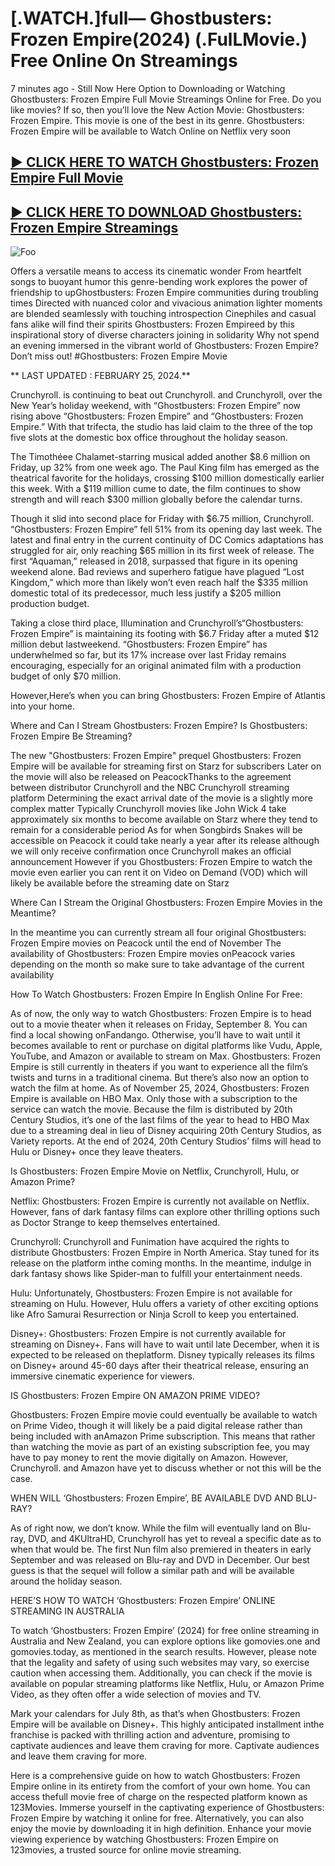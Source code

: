 # [.WATCH.]full— Ghostbusters: Frozen Empire(2024) (.FulLMovie.) Free Online On Streamings

7 minutes ago - Still Now Here Option to Downloading or Watching Ghostbusters: Frozen Empire Full Movie Streamings Online for Free. Do you like movies? If so, then you’ll love the New Action Movie: Ghostbusters: Frozen Empire. This movie is one of the best in its genre. Ghostbusters: Frozen Empire will be available to Watch Online on Netflix very soon

## <a href="http://see.4tv.live/movie/967847/ghostbusters-frozen-empire/watch">► CLICK HERE TO WATCH Ghostbusters: Frozen Empire Full Movie</a>

## <a href="http://see.4tv.live/movie/967847/ghostbusters-frozen-empire/watch">► CLICK HERE TO DOWNLOAD Ghostbusters: Frozen Empire Streamings</a>

<animated-image data-catalyst=""><a href="http://see.4tv.live/movie/967847/ghostbusters-frozen-empire/watch" rel="nofollow" data-target="animated-image.originalLink"><img src="https://camo.githubusercontent.com/917e6ed5c302499242165dcc02bdbce85c075fd21b35918eb9c0b771855261b8/68747470733a2f2f7374617469632e7769787374617469632e636f6d2f6d656469612f6232343966395f61646163386637306662336634356238383639313639366337376465313866337e6d76322e676966" alt="Foo" data-canonical-src="https://static.wixstatic.com/media/b249f9_adac8f70fb3f45b88691696c77de18f3~mv2.gif" style="max-width: 100%; display: inline-block;" data-target="animated-image.originalImage"></a>

Offers a versatile means to access its cinematic wonder From heartfelt songs to buoyant humor this genre-bending work explores the power of friendship to upGhostbusters: Frozen Empire communities during troubling times Directed with nuanced color and vivacious animation lighter moments are blended seamlessly with touching introspection Cinephiles and casual fans alike will find their spirits Ghostbusters: Frozen Empireed by this inspirational story of diverse characters joining in solidarity Why not spend an evening immersed in the vibrant world of Ghostbusters: Frozen Empire? Don’t miss out! #Ghostbusters: Frozen Empire Movie

** LAST UPDATED : FEBRUARY 25, 2024.**

Crunchyroll. is continuing to beat out Crunchyroll. and Crunchyroll, over the New Year’s holiday weekend, with “Ghostbusters: Frozen Empire” now rising above “Ghostbusters: Frozen Empire” and “Ghostbusters: Frozen Empire.” With that trifecta, the studio has laid claim to the three of the top five slots at the domestic box office throughout the holiday season.

The Timothéee Chalamet-starring musical added another $8.6 million on Friday, up 32% from one week ago. The Paul King film has emerged as the theatrical favorite for the holidays, crossing $100 million domestically earlier this week. With a $119 million cume to date, the film continues to show strength and will reach $300 million globally before the calendar turns.

Though it slid into second place for Friday with $6.75 million, Crunchyroll. “Ghostbusters: Frozen Empire” fell 51% from its opening day last week. The latest and final entry in the current continuity of DC Comics adaptations has struggled for air, only reaching $65 million in its first week of release. The first “Aquaman,” released in 2018, surpassed that figure in its opening weekend alone. Bad reviews and superhero fatigue have plagued “Lost Kingdom,” which more than likely won’t even reach half the $335 million domestic total of its predecessor, much less justify a $205 million production budget.

Taking a close third place, Illumination and Crunchyroll’s“Ghostbusters: Frozen Empire” is maintaining its footing with $6.7 Friday after a muted $12 million debut lastweekend. “Ghostbusters: Frozen Empire” has underwhelmed so far, but its 17% increase over last Friday remains encouraging, especially for an original animated film with a production budget of only $70 million.

However,Here’s when you can bring Ghostbusters: Frozen Empire of Atlantis into your home.

Where and Can I Stream Ghostbusters: Frozen Empire? Is Ghostbusters: Frozen Empire Be Streaming?

The new "Ghostbusters: Frozen Empire" prequel Ghostbusters: Frozen Empire will be available for streaming first on Starz for subscribers Later on the movie will also be released on PeacockThanks to the agreement between distributor Crunchyroll and the NBC Crunchyroll streaming platform Determining the exact arrival date of the movie is a slightly more complex matter Typically Crunchyroll movies like John Wick 4 take approximately six months to become available on Starz where they tend to remain for a considerable period As for when Songbirds Snakes will be accessible on Peacock it could take nearly a year after its release although we will only receive confirmation once Crunchyroll makes an official announcement However if you Ghostbusters: Frozen Empire to watch the movie even earlier you can rent it on Video on Demand (VOD) which will likely be available before the streaming date on Starz

Where Can I Stream the Original Ghostbusters: Frozen Empire Movies in the Meantime?

In the meantime you can currently stream all four original Ghostbusters: Frozen Empire movies on Peacock until the end of November The availability of Ghostbusters: Frozen Empire movies onPeacock varies depending on the month so make sure to take advantage of the current availability

How To Watch Ghostbusters: Frozen Empire In English Online For Free:

As of now, the only way to watch Ghostbusters: Frozen Empire is to head out to a movie theater when it releases on Friday, September 8. You can find a local showing onFandango. Otherwise, you’ll have to wait until it becomes available to rent or purchase on digital platforms like Vudu, Apple, YouTube, and Amazon or available to stream on Max. Ghostbusters: Frozen Empire is still currently in theaters if you want to experience all the film’s twists and turns in a traditional cinema. But there’s also now an option to watch the film at home. As of November 25, 2024, Ghostbusters: Frozen Empire is available on HBO Max. Only those with a subscription to the service can watch the movie. Because the film is distributed by 20th Century Studios, it’s one of the last films of the year to head to HBO Max due to a streaming deal in lieu of Disney acquiring 20th Century Studios, as Variety reports. At the end of 2024, 20th Century Studios’ films will head to Hulu or Disney+ once they leave theaters.

Is Ghostbusters: Frozen Empire Movie on Netflix, Crunchyroll, Hulu, or Amazon Prime?

Netflix: Ghostbusters: Frozen Empire is currently not available on Netflix. However, fans of dark fantasy films can explore other thrilling options such as Doctor Strange to keep themselves entertained.

Crunchyroll: Crunchyroll and Funimation have acquired the rights to distribute Ghostbusters: Frozen Empire in North America. Stay tuned for its release on the platform inthe coming months. In the meantime, indulge in dark fantasy shows like Spider-man to fulfill your entertainment needs.

Hulu: Unfortunately, Ghostbusters: Frozen Empire is not available for streaming on Hulu. However, Hulu offers a variety of other exciting options like Afro Samurai Resurrection or Ninja Scroll to keep you entertained.

Disney+: Ghostbusters: Frozen Empire is not currently available for streaming on Disney+. Fans will have to wait until late December, when it is expected to be released on theplatform. Disney typically releases its films on Disney+ around 45-60 days after their theatrical release, ensuring an immersive cinematic experience for viewers.

IS Ghostbusters: Frozen Empire ON AMAZON PRIME VIDEO?

Ghostbusters: Frozen Empire movie could eventually be available to watch on Prime Video, though it will likely be a paid digital release rather than being included with anAmazon Prime subscription. This means that rather than watching the movie as part of an existing subscription fee, you may have to pay money to rent the movie digitally on Amazon. However, Crunchyroll. and Amazon have yet to discuss whether or not this will be the case.

WHEN WILL ‘Ghostbusters: Frozen Empire’, BE AVAILABLE DVD AND BLU-RAY?

As of right now, we don’t know. While the film will eventually land on Blu-ray, DVD, and 4KUltraHD, Crunchyroll has yet to reveal a specific date as to when that would be. The first Nun film also premiered in theaters in early September and was released on Blu-ray and DVD in December. Our best guess is that the sequel will follow a similar path and will be available around the holiday season.

HERE’S HOW TO WATCH ‘Ghostbusters: Frozen Empire’ ONLINE STREAMING IN AUSTRALIA

To watch ‘Ghostbusters: Frozen Empire’ (2024) for free online streaming in Australia and New Zealand, you can explore options like gomovies.one and gomovies.today, as mentioned in the search results. However, please note that the legality and safety of using such websites may vary, so exercise caution when accessing them. Additionally, you can check if the movie is available on popular streaming platforms like Netflix, Hulu, or Amazon Prime Video, as they often offer a wide selection of movies and TV.

Mark your calendars for July 8th, as that’s when Ghostbusters: Frozen Empire will be available on Disney+. This highly anticipated installment inthe franchise is packed with thrilling action and adventure, promising to captivate audiences and leave them craving for more. Captivate audiences and leave them craving for more.

Here is a comprehensive guide on how to watch Ghostbusters: Frozen Empire online in its entirety from the comfort of your own home. You can access thefull movie free of charge on the respected platform known as 123Movies. Immerse yourself in the captivating experience of Ghostbusters: Frozen Empire by watching it online for free. Alternatively, you can also enjoy the movie by downloading it in high definition. Enhance your movie viewing experience by watching Ghostbusters: Frozen Empire on 123movies, a trusted source for online movie streaming.
